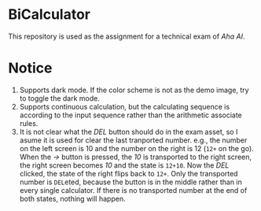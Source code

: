 # BiCalculator
This repository is used as the assignment for a technical exam of *Aha AI*.

# Notice
1. Supports dark mode. If the color scheme is not as the demo image, try to toggle the dark mode.
2. Supports continuous calculation, but the calculating sequence is according to the input sequence rather than the arithmetic associate rules.
3. It is not clear what the *DEL* button should do in the exam asset, so I asume it is used for clear the last tranported number. e.g., the number on the left screen is 10 and the number on the right is 12 (`12+` on the go). When the *→* button is pressed, the *10* is transported to the right screen, the right screen becomes *10* and the state is `12+10`. Now the *DEL* clicked, the state of the right flips back to `12+`.
Only the transported number is `DEL`eted, because the button is in the middle rather than in every single calculator. If there is no transported number at the end of both states, nothing will happen.